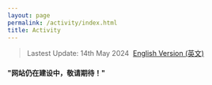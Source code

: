 ```yaml
---
layout: page
permalink: /activity/index.html
title: Activity
---
```


> Lastest Update: 14th May 2024&nbsp;  [English Version (英文)](https://yapengf.com/activity/)


#### "网站仍在建设中，敬请期待！"